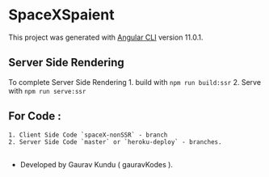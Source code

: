 # SpaceXSpaient

This project was generated with [Angular CLI](https://github.com/angular/angular-cli) version 11.0.1.



## Server Side Rendering
To complete Server Side Rendering 
    1. build with `npm run build:ssr`
    2. Serve with `npm run serve:ssr`

## For Code : 
    1. Client Side Code `spaceX-nonSSR` - branch
    2. Server Side Code `master` or `heroku-deploy` - branches. 

##
* Developed by Gaurav Kundu ( gauravKodes ).
##
